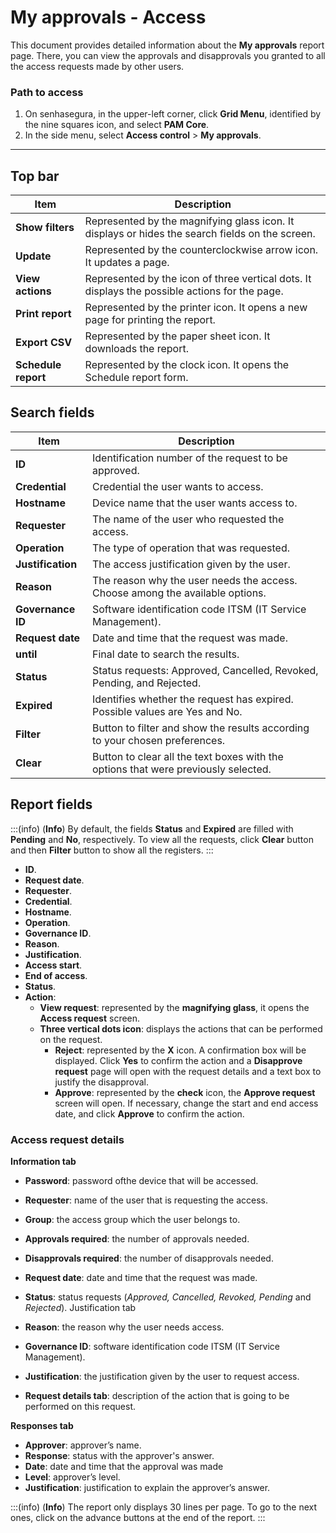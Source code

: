 # My approvals - Access

This document provides detailed information about the **My approvals** report page. There, you can view the approvals and disapprovals you granted to all the access requests made by other users.

### Path to access

1. On senhasegura, in the upper-left corner, click **Grid Menu**, identified by the nine squares icon, and select **PAM Core**.
2. In the side menu, select **Access control** > **My approvals**.

---
## Top bar
| **Item** | **Description** |
| --- | --- |
| **Show filters**| Represented by the magnifying glass icon. It displays or hides the search fields on the screen. |
| **Update**| Represented by the counterclockwise arrow icon. It updates a page. |
| **View actions**| Represented by the icon of three vertical dots. It displays the possible actions for the page.|
| **Print report**| Represented by the printer icon. It opens a new page for printing the report.|
| **Export CSV**| Represented by the paper sheet icon. It downloads the report.|
| **Schedule report**  | Represented by the clock icon. It opens the Schedule report form.|


## Search fields

| **Item** | **Description** |
| --- | --- |
| **ID** | Identification number of the request to be approved.|
| **Credential** | Credential the user wants to access.|
| **Hostname** | Device name that the user wants access to.|
| **Requester** | The name of the user who requested the access.|
| **Operation** | The type of operation that was requested.|
| **Justification** | The access justification given by the user.|
| **Reason** | The reason why the user needs the access. Choose among the available options. |
| **Governance ID** | Software identification code ITSM (IT Service Management).|
| **Request date** | Date and time that the request was made.|
| **until** | Final date to search the results.|
| **Status** | Status requests: Approved, Cancelled, Revoked, Pending, and Rejected. |
| **Expired** | Identifies whether the request has expired. Possible values are Yes and No.|
| **Filter** | Button to filter and show the results according to your chosen preferences. |
| **Clear** | Button to clear all the text boxes with the options that were previously selected.|


## Report fields
:::(info) (**Info**)
By default, the fields **Status** and **Expired** are filled with **Pending** and **No**, respectively. To view all the requests, click **Clear** button and then **Filter** button to show all the registers.
:::

* **ID**.
* **Request date**.
* **Requester**.
* **Credential**.
* **Hostname**.
* **Operation**.
* **Governance ID**.
* **Reason**.
* **Justification**.
* **Access start**.
* **End of access**.
* **Status**.
* **Action**:
    * **View request**: represented by the **magnifying glass**, it opens the **Access request** screen.
    * **Three vertical dots icon**: displays the actions that can be performed on the request.
        * **Reject**: represented by the **X** icon. A confirmation box will be displayed. Click **Yes** to confirm the action and a **Disapprove request** page will open with the request details and a text box to justify the disapproval.
        * **Approve**: represented by the **check** icon, the **Approve request** screen will open. If necessary, change the start and end access date, and click **Approve** to confirm the action.

### Access request details

**Information tab**

* **Password**: password ofthe device that will be accessed.
* **Requester**: name of the user that is requesting the access.
* **Group**: the access group which the user belongs to.
* **Approvals required**: the number of approvals needed.
* **Disapprovals required**: the number of disapprovals needed.
* **Request date**: date and time that the request was made.
* **Status**: status requests (*Approved, Cancelled, Revoked, Pending* and *Rejected*).
Justification tab

* **Reason**: the reason why the user needs access.
* **Governance ID**: software identification code ITSM (IT Service Management).
* **Justification**: the justification given by the user to request access.
* **Request details tab**: description of the action that is going to be performed on this request.

**Responses tab**

* **Approver**: approver’s name.
* **Response**: status with the approver's answer.
* **Date**: date and time that the approval was made
* **Level**: approver’s level.
* **Justification**: justification to explain the approver’s answer.

:::(info) (**Info**)
The report only displays 30 lines per page. To go to the next ones, click on the advance buttons at the end of the report.
:::
